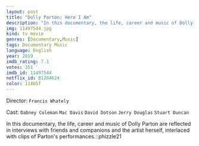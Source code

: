 ```yaml
---
layout: post
title: "Dolly Parton: Here I Am"
description: "In this documentary, the life, career and music of Dolly Parton are reflected in interviews with friends and companions and the artist herself, interlaced with clips of Parton's performances.::phizzle21.."
img: 11497544.jpg
kind: tv movie
genres: [Documentary,Music]
tags: Documentary Music 
language: English
year: 2019
imdb_rating: 7.1
votes: 351
imdb_id: 11497544
netflix_id: 81204624
color: 114b5f
---
```

Director: `Francis Whately`  

Cast: `Dabney Coleman` `Mac Davis` `David Dotson` `Jerry Douglas` `Stuart Duncan` 

In this documentary, the life, career and music of Dolly Parton are reflected in interviews with friends and companions and the artist herself, interlaced with clips of Parton's performances.::phizzle21